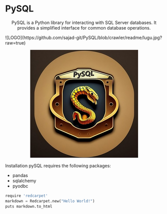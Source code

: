 # PySQL

<p align="center">
PySQL is a Python library for interacting with SQL Server databases. It provides a simplified interface for common database operations.
</p>
![LOGO](https://github.com/sajad-git/PySQL/blob/crawler/readme/lugu.jpg?raw=true)

<p align="center">
  <img src="https://github.com/sajad-git/PySQL/blob/crawler/readme/lugu.jpg?raw=true" alt="Sublime's custom image"/>
</p>

Installation
pySQL requires the following packages:

- pandas
- sqlalchemy
- pyodbc


```python
require 'redcarpet'
markdown = Redcarpet.new("Hello World!")
puts markdown.to_html
```
